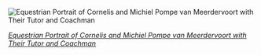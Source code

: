 
![Equestrian Portrait of Cornelis and Michiel Pompe van Meerdervoort with Their Tutor and Coachman](https://upload.wikimedia.org/wikipedia/commons/thumb/9/9e/Equestrian_Portrait_of_Cornelis_%281639%E2%80%931680%29_and_Michiel_Pompe_van_Meerdervoort_%281638%E2%80%931653%29_with_Their_Tutor_and_Coachman_%28%22Starting_for_the_Hunt%22%29_MET_DP146442.jpg/750px-thumbnail.jpg)

*[Equestrian Portrait of Cornelis and Michiel Pompe van Meerdervoort with Their Tutor and Coachman](https://wikipedia.org/wiki/File:Equestrian_Portrait_of_Cornelis_(1639%E2%80%931680)_and_Michiel_Pompe_van_Meerdervoort_(1638%E2%80%931653)_with_Their_Tutor_and_Coachman_(%22Starting_for_the_Hunt%22)_MET_DP146442.jpg)*
